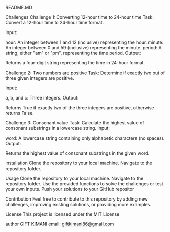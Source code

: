README.MD

Challenges
Challenge 1: Converting 12-hour time to 24-hour time
Task: Convert a 12-hour time to 24-hour time format.

Input:

hour: An integer between 1 and 12 (inclusive) representing the hour.
minute: An integer between 0 and 59 (inclusive) representing the minute.
period: A string, either "am" or "pm", representing the time period.
Output:

Returns a four-digit string representing the time in 24-hour format.

Challenge 2: Two numbers are positive
Task: Determine if exactly two out of three given integers are positive.

Input:

a, b, and c: Three integers.
Output: 

Returns True if exactly two of the three integers are positive, otherwise returns False.

Challenge 3: Consonant value
Task: Calculate the highest value of consonant substrings in a lowercase string.
Input:

word: A lowercase string containing only alphabetic characters (no spaces).
Output:

Returns the highest value of consonant substrings in the given word.

installation 
Clone the repository to your local machine.
Navigate to the repository folder.

Usage
Clone the repository to your local machine.
Navigate to the repository folder.
Use the provided functions to solve the challenges or test your own inputs.
Push your solutions to your GitHub repositor

Contribution
Feel free to contribute to this repository by adding new challenges, improving existing solutions, or providing more examples.

License
This project is licensed under the MIT License

author
GIFT KIMANI
 email: giftkimani86@gmail.com
 
